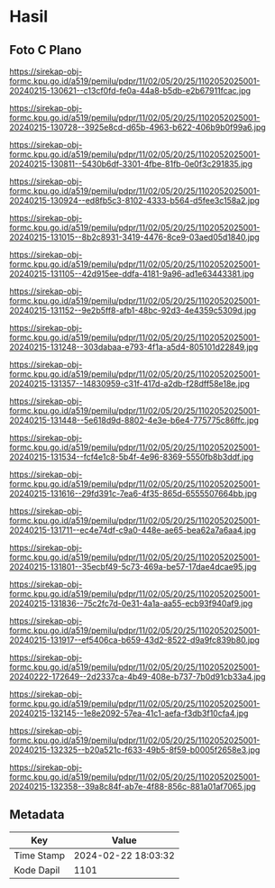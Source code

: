 # Hasil

## Foto C Plano

https://sirekap-obj-formc.kpu.go.id/a519/pemilu/pdpr/11/02/05/20/25/1102052025001-20240215-130621--c13cf0fd-fe0a-44a8-b5db-e2b67911fcac.jpg

https://sirekap-obj-formc.kpu.go.id/a519/pemilu/pdpr/11/02/05/20/25/1102052025001-20240215-130728--3925e8cd-d65b-4963-b622-406b9b0f99a6.jpg

https://sirekap-obj-formc.kpu.go.id/a519/pemilu/pdpr/11/02/05/20/25/1102052025001-20240215-130811--5430b6df-3301-4fbe-81fb-0e0f3c291835.jpg

https://sirekap-obj-formc.kpu.go.id/a519/pemilu/pdpr/11/02/05/20/25/1102052025001-20240215-130924--ed8fb5c3-8102-4333-b564-d5fee3c158a2.jpg

https://sirekap-obj-formc.kpu.go.id/a519/pemilu/pdpr/11/02/05/20/25/1102052025001-20240215-131015--8b2c8931-3419-4476-8ce9-03aed05d1840.jpg

https://sirekap-obj-formc.kpu.go.id/a519/pemilu/pdpr/11/02/05/20/25/1102052025001-20240215-131105--42d915ee-ddfa-4181-9a96-ad1e63443381.jpg

https://sirekap-obj-formc.kpu.go.id/a519/pemilu/pdpr/11/02/05/20/25/1102052025001-20240215-131152--9e2b5ff8-afb1-48bc-92d3-4e4359c5309d.jpg

https://sirekap-obj-formc.kpu.go.id/a519/pemilu/pdpr/11/02/05/20/25/1102052025001-20240215-131248--303dabaa-e793-4f1a-a5d4-805101d22849.jpg

https://sirekap-obj-formc.kpu.go.id/a519/pemilu/pdpr/11/02/05/20/25/1102052025001-20240215-131357--14830959-c31f-417d-a2db-f28dff58e18e.jpg

https://sirekap-obj-formc.kpu.go.id/a519/pemilu/pdpr/11/02/05/20/25/1102052025001-20240215-131448--5e618d9d-8802-4e3e-b6e4-775775c86ffc.jpg

https://sirekap-obj-formc.kpu.go.id/a519/pemilu/pdpr/11/02/05/20/25/1102052025001-20240215-131534--fcf4e1c8-5b4f-4e96-8369-5550fb8b3ddf.jpg

https://sirekap-obj-formc.kpu.go.id/a519/pemilu/pdpr/11/02/05/20/25/1102052025001-20240215-131616--29fd391c-7ea6-4f35-865d-6555507664bb.jpg

https://sirekap-obj-formc.kpu.go.id/a519/pemilu/pdpr/11/02/05/20/25/1102052025001-20240215-131711--ec4e74df-c9a0-448e-ae65-bea62a7a6aa4.jpg

https://sirekap-obj-formc.kpu.go.id/a519/pemilu/pdpr/11/02/05/20/25/1102052025001-20240215-131801--35ecbf49-5c73-469a-be57-17dae4dcae95.jpg

https://sirekap-obj-formc.kpu.go.id/a519/pemilu/pdpr/11/02/05/20/25/1102052025001-20240215-131836--75c2fc7d-0e31-4a1a-aa55-ecb93f940af9.jpg

https://sirekap-obj-formc.kpu.go.id/a519/pemilu/pdpr/11/02/05/20/25/1102052025001-20240215-131917--ef5406ca-b659-43d2-8522-d9a9fc839b80.jpg

https://sirekap-obj-formc.kpu.go.id/a519/pemilu/pdpr/11/02/05/20/25/1102052025001-20240222-172649--2d2337ca-4b49-408e-b737-7b0d91cb33a4.jpg

https://sirekap-obj-formc.kpu.go.id/a519/pemilu/pdpr/11/02/05/20/25/1102052025001-20240215-132145--1e8e2092-57ea-41c1-aefa-f3db3f10cfa4.jpg

https://sirekap-obj-formc.kpu.go.id/a519/pemilu/pdpr/11/02/05/20/25/1102052025001-20240215-132325--b20a521c-f633-49b5-8f59-b0005f2658e3.jpg

https://sirekap-obj-formc.kpu.go.id/a519/pemilu/pdpr/11/02/05/20/25/1102052025001-20240215-132358--39a8c84f-ab7e-4f88-856c-881a01af7065.jpg


## Metadata

| Key        | Value               |
| ---------- | ------------------- |
| Time Stamp | 2024-02-22 18:03:32 |
| Kode Dapil | 1101                |



